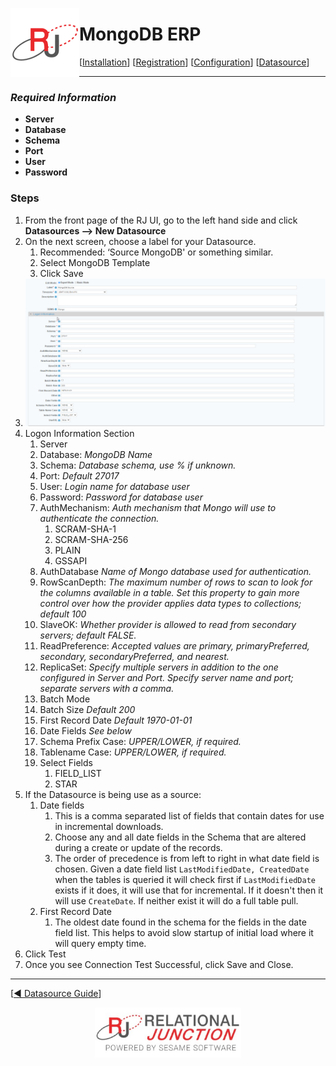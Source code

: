  <a href="http://www.sesamesoftware.com"><img align=left src="../images/RJOrbit110x110.png"></img></a>

[comment]: # (Change Heading to reflect Datasource)

#  MongoDB ERP

[comment]: # (Leave Nav BAR untouched)

[[Installation](../guides/installguide.md)] [[Registration](../guides/RegistrationGuide.md)] [[Configuration](../guides/configurationGuide.md)] [[Datasource](../guides/DatasourceGuide.md)]

---

[comment]: # (Leave Or Alter Required info as needed)

### *Required Information*

* **Server**
* **Database**
* **Schema**
* **Port**
* **User**
* **Password**

### Steps

[comment]: # (step 1 is common to all Datasources)
[comment]: # (Step 2.1and 2.2 should be adjusted for Data Source specific)
[comment]: # (Step 3 should be Image of the datasource you can add the screenshot to the images folder or create a placeholder like {image of datasource screen})
[comment]: # (adjust step 4 and below as needed)

1. From the front page of the RJ UI, go to the left hand side and click **Datasources --> New Datasource**
2. On the next screen, choose a label for your Datasource.
   1. Recommended: ‘Source MongoDB' or something similar.
   2. Select MongoDB Template
   3. Click Save
3. ![MongoDB Datasource](../images/MongoDB.png)
4. Logon Information Section
   1. Server
   2. Database: *MongoDB Name*
   3. Schema: *Database schema, use % if unknown.*
   4. Port: *Default 27017*
   5. User: *Login name for database user*
   6. Password: *Password for database user*
   7. AuthMechanism: *Auth mechanism that Mongo will use to authenticate the connection.*
      1. SCRAM-SHA-1
      2. SCRAM-SHA-256
      3. PLAIN
      4. GSSAPI
   8. AuthDatabase *Name of Mongo database used for authentication.* 
   9. RowScanDepth: *The maximum number of rows to scan to look for the columns available in a table. Set this property to  gain more control over how the provider applies data types to collections; default 100*
   10. SlaveOK: *Whether provider is allowed to read from secondary servers; default FALSE.*
   11. ReadPreference: *Accepted values are primary, primaryPreferred, secondary, secondaryPreferred, and nearest.*
   12. ReplicaSet: *Specify multiple servers in addition to the one configured in Server and Port. Specify server name and port; separate servers with a comma.*
   13. Batch Mode
   14. Batch Size *Default 200*
   15. First Record Date *Default 1970-01-01*
   16. Date Fields *See below*
   17. Schema Prefix Case: *UPPER/LOWER, if required.*
   18. Tablename Case: *UPPER/LOWER, if required.*
   19. Select Fields
       1.  FIELD_LIST
       2.  STAR
5. If the Datasource is being use as a source:
      1. Date fields
         1. This is a comma separated list of fields that contain dates for use in incremental downloads.
         2. Choose any and all date fields in the Schema that are altered during a create or update of the records.
         3. The order of precedence is from left to right in what date field is chosen. Given a date field list `LastModifiedDate, CreatedDate` when the tables is queried it will check first if `LastModifiedDate` exists if it does, it will use that for incremental. If it doesn't then it will use `CreateDate`. If neither exist it will do a full table pull.
      2. First Record Date
         1. The oldest date found in the schema for the fields in the date field list. This helps to avoid slow startup of initial load where it will query empty time.
6. Click Test
7. Once you see Connection Test Successful, click Save and Close.

---

[[&#9664; Datasource Guide](../guides/DatasourceGuide.md)]

<p align="center" >  <a href="http://www.sesamesoftware.com"><img align=center src="../images/poweredBy.png" height="80px"></img></a> </p>